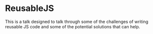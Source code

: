 # ReusableJS

This is a talk designed to talk through some of the challenges of writing reusable JS code and some of the potential solutions that can help.